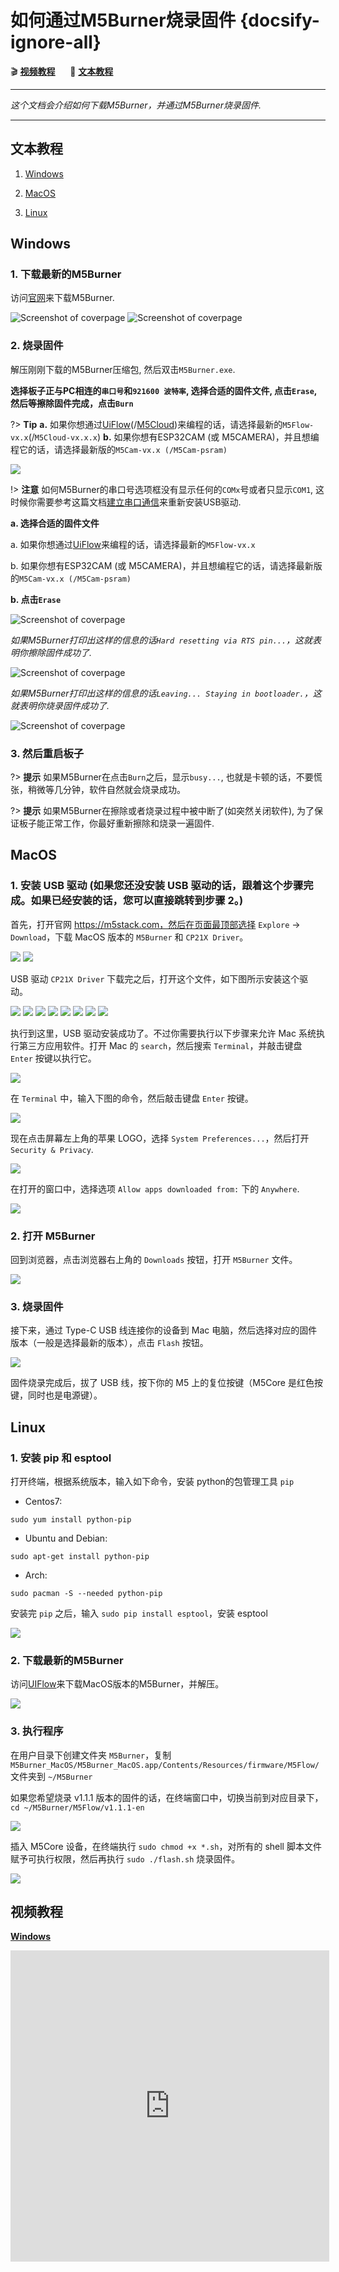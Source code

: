# 如何通过M5Burner烧录固件 {docsify-ignore-all}

:clapper: **[视频教程](#视频教程)**&nbsp;&nbsp;&nbsp;&nbsp;&nbsp;&nbsp;:memo: **[文本教程](#文本教程)**

***

*这个文档会介绍如何下载M5Burner，并通过M5Burner烧录固件.*

***

## 文本教程

1. [Windows](#Windows)

2. [MacOS](#MacOS)

2. [Linux](#Linux)

## Windows

### 1. 下载最新的M5Burner

访问[官网](http://www.m5stack.com)来下载M5Burner.

<img src="assets/img/getting_started_pics/how_to_burn_firmware/download_M5Burner.png" alt="Screenshot of coverpage" title="Cover page">

<img src="assets/img/getting_started_pics/how_to_burn_firmware/download_M5Burner_02.png" alt="Screenshot of coverpage" title="Cover page">

### 2. 烧录固件

解压刚刚下载的M5Burner压缩包, 然后双击`M5Burner.exe`.

**选择板子正与PC相连的`串口号`和`921600 波特率`, 选择合适的固件文件, 点击`Erase`, 然后等擦除固件完成，点击`Burn`**

?> **Tip** **a.** 如果你想通过[UiFlow](http://flow.m5stack.com)(/[M5Cloud](http://cloud.m5stack.com))来编程的话，请选择最新的`M5Flow-vx.x`(/`M5Cloud-vx.x.x`) **b.** 如果你想有ESP32CAM (或 M5CAMERA)，并且想编程它的话，请选择最新版的`M5Cam-vx.x (/M5Cam-psram)`

<img src="assets/img/getting_started_pics/how_to_burn_firmware/burn_flow_firmware.gif">

!> **注意** 如何M5Burner的串口号选项框没有显示任何的`COMx`号或者只显示`COM1`, 这时候你需要参考这篇文档[建立串口通信](/zh_CN/related_documents/establish_serial_connection)来重新安装USB驱动.

**a. 选择合适的固件文件**

a. 如果你想通过[UiFlow](http://flow.m5stack.com)来编程的话，请选择最新的`M5Flow-vx.x`

b. 如果你想有ESP32CAM (或 M5CAMERA)，并且想编程它的话，请选择最新版的`M5Cam-vx.x (/M5Cam-psram)`

**b. 点击`Erase`**


<img src="assets/img/getting_started_pics/how_to_burn_firmware/burn_firmware_01.png" alt="Screenshot of coverpage" title="Cover page">

*如果M5Burner打印出这样的信息的话`Hard resetting via RTS pin...`，这就表明你擦除固件成功了.*

<img src="assets/img/getting_started_pics/how_to_burn_firmware/burn_firmware_04.png" alt="Screenshot of coverpage" title="Cover page">

*如果M5Burner打印出这样的信息的话`Leaving... Staying in bootloader.`，这就表明你烧录固件成功了.*

<img src="assets/img/getting_started_pics/how_to_burn_firmware/burn_firmware_05.png" alt="Screenshot of coverpage" title="Cover page">

### 3. 然后重启板子

?> **提示**
如果M5Burner在点击`Burn`之后，显示`busy...`, 也就是卡顿的话，不要慌张，稍微等几分钟，软件自然就会烧录成功。

?> **提示** 如果M5Burner在擦除或者烧录过程中被中断了(如突然关闭软件), 为了保证板子能正常工作，你最好重新擦除和烧录一遍固件.

## MacOS

### 1. 安装 USB 驱动 (如果您还没安装 USB 驱动的话，跟着这个步骤完成。如果已经安装的话，您可以直接跳转到步骤 2。)

首先，打开官网 https://m5stack.com，然后在页面最顶部选择 `Explore` -> `Download`，下载 MacOS 版本的 `M5Burner` 和 `CP21X Driver`。

<img src="assets/img/getting_started_pics/how_to_burn_firmware/burn_firmware_mac_01.png">

<img src="assets/img/getting_started_pics/how_to_burn_firmware/burn_firmware_mac_02.png">

USB 驱动 `CP21X Driver` 下载完之后，打开这个文件，如下图所示安装这个驱动。

<img src="assets/img/getting_started_pics/how_to_burn_firmware/burn_firmware_mac_03.png">

<img src="assets/img/getting_started_pics/how_to_burn_firmware/burn_firmware_mac_04.png">

<img src="assets/img/getting_started_pics/how_to_burn_firmware/burn_firmware_mac_05.png">

<img src="assets/img/getting_started_pics/how_to_burn_firmware/burn_firmware_mac_06.png">

<img src="assets/img/getting_started_pics/how_to_burn_firmware/burn_firmware_mac_07.png">

<img src="assets/img/getting_started_pics/how_to_burn_firmware/burn_firmware_mac_08.png">

<img src="assets/img/getting_started_pics/how_to_burn_firmware/burn_firmware_mac_09.png">

<img src="assets/img/getting_started_pics/how_to_burn_firmware/burn_firmware_mac_10.png">

执行到这里，USB 驱动安装成功了。不过你需要执行以下步骤来允许 Mac 系统执行第三方应用软件。打开 Mac 的 `search`，然后搜索 `Terminal`，并敲击键盘 `Enter` 按键以执行它。

<img src="assets/img/getting_started_pics/how_to_burn_firmware/burn_firmware_mac_11.png">

在 `Terminal` 中，输入下图的命令，然后敲击键盘 `Enter` 按键。

<img src="assets/img/getting_started_pics/how_to_burn_firmware/burn_firmware_mac_12.png">

现在点击屏幕左上角的苹果 LOGO，选择 `System Preferences...`，然后打开 `Security & Privacy`.

<img src="assets/img/getting_started_pics/how_to_burn_firmware/burn_firmware_mac_13.png">

在打开的窗口中，选择选项 `Allow apps downloaded from:` 下的 `Anywhere`.

<img src="assets/img/getting_started_pics/how_to_burn_firmware/burn_firmware_mac_14.png">

### 2. 打开 M5Burner

回到浏览器，点击浏览器右上角的 `Downloads` 按钮，打开 `M5Burner` 文件。

<img src="assets/img/getting_started_pics/how_to_burn_firmware/burn_firmware_mac_15.png">

### 3. 烧录固件

接下来，通过 Type-C USB 线连接你的设备到 Mac 电脑，然后选择对应的固件版本（一般是选择最新的版本），点击 `Flash` 按钮。

<img src="assets/img/getting_started_pics/how_to_burn_firmware/burn_firmware_mac_16.png">

固件烧录完成后，拔了 USB 线，按下你的 M5 上的复位按键（M5Core 是红色按键，同时也是电源键）。

## Linux

### 1. 安装 pip 和 esptool

打开终端，根据系统版本，输入如下命令，安装 python的包管理工具 `pip`

* Centos7:

```shell
sudo yum install python-pip
```

* Ubuntu and Debian:

```shell
sudo apt-get install python-pip
```

* Arch:

```shell
sudo pacman -S --needed python-pip
```

安装完 `pip` 之后，输入 `sudo pip install esptool`，安装 esptool

<img src="assets/img/getting_started_pics/how_to_burn_firmware/burn_firmware_11.png">

### 2. 下载最新的M5Burner

访问[UIFlow](http://www.m5stack.com)来下载MacOS版本的M5Burner，并解压。

<img src="assets/img/getting_started_pics/how_to_burn_firmware/burn_firmware_10.png">

### 3. 执行程序

在用户目录下创建文件夹 `M5Burner`，复制 `M5Burner_MacOS/M5Burner_MacOS.app/Contents/Resources/firmware/M5Flow/` 文件夹到 `~/M5Burner`

如果您希望烧录 v1.1.1 版本的固件的话，在终端窗口中，切换当前到对应目录下，`cd ~/M5Burner/M5Flow/v1.1.1-en`

<img src="assets/img/getting_started_pics/how_to_burn_firmware/burn_firmware_13.png">

插入 M5Core 设备，在终端执行 `sudo chmod +x *.sh`，对所有的 shell 脚本文件赋予可执行权限，然后再执行 `sudo ./flash.sh` 烧录固件。

<img src="assets/img/getting_started_pics/how_to_burn_firmware/burn_firmware_12.png">

## 视频教程

**[Windows](https://v.youku.com/v_show/id_XNDAxOTEyNTQ2NA==.html?spm=a2hzp.8253869.0.0)**

<iframe height=498 width=510 src='https://player.youku.com/embed/XNDAxNjc5NjM1Mg==' frameborder="0" allow="accelerometer; autoplay; encrypted-media; gyroscope; picture-in-picture" allowfullscreen></iframe>
